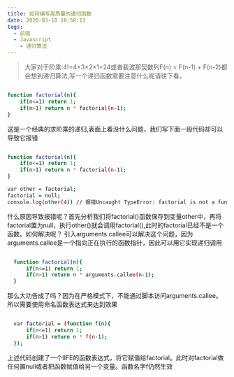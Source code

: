 ```yaml
---
title: 如何编写高质量的递归函数
date: 2020-03-10 10:58:13
tags:
  - 前端
  - Javascript
	- 递归算法
---
```


> 大家对于阶乘:4!=4×3×2×1=24或者裴波那契数列F(n) = F(n-1) + F(n-2)都会想到递归算法,写一个递归函数需要注意什么呢请往下看。



``` bash

function factorial(n){
    if(n<=1) return 1;
    if(n>1) return n * factorial(n-1);
}

```

这是一个经典的求阶乘的递归,表面上看没什么问题，我们写下面一段代码却可以导致它报错


``` bash

function factorial(n){
    if(n<=1) return 1;
    if(n>1) return n * factorial(n-1);
}

var other = factorial;
factorial = null;
console.log(other(4)) // 报错Uncaught TypeError: factorial is not a function at factorial

```

什么原因导致报错呢？首先分析我们将factorial()函数保存到变量other中，再将factorial置为null，执行other()就会调用factorial(),此时的factorial已经不是一个函数。如何解决呢？
引入arguments.callee可以解决这个问题，因为arguments.callee是一个指向正在执行的函数指针，因此可以用它实现递归调用

``` bash

  function factorial(n){
      if(n<=1) return 1;
      if(n>1) return n * arguments.callee(n-1);
  }

```

那么大功告成了吗？因为在严格模式下，不能通过脚本访问arguments.callee。所以需要使用命名函数表达式来达到效果

``` bash

  var factorial = (function f(n){
      if(n<=1) return 1;
      if(n>1) return n * f(n-1);
  });

  ``` 

上述代码创建了一个IIFE的函数表达式，将它赋值给factorial。此时对factorial做任何置null或者把函数赋值给另一个变量。函数名字f仍然生效